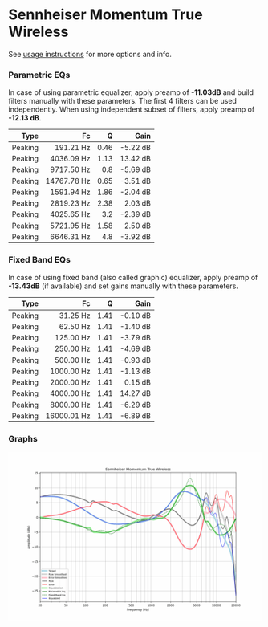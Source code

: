 # Sennheiser Momentum True Wireless
See [usage instructions](https://github.com/jaakkopasanen/AutoEq#usage) for more options and info.

### Parametric EQs
In case of using parametric equalizer, apply preamp of **-11.03dB** and build filters manually
with these parameters. The first 4 filters can be used independently.
When using independent subset of filters, apply preamp of **-12.13 dB**.

| Type    | Fc          |    Q | Gain     |
|--------:|------------:|-----:|---------:|
| Peaking | 191.21 Hz   | 0.46 | -5.22 dB |
| Peaking | 4036.09 Hz  | 1.13 | 13.42 dB |
| Peaking | 9717.50 Hz  | 0.8  | -5.69 dB |
| Peaking | 14767.78 Hz | 0.65 | -3.51 dB |
| Peaking | 1591.94 Hz  | 1.86 | -2.04 dB |
| Peaking | 2819.23 Hz  | 2.38 | 2.03 dB  |
| Peaking | 4025.65 Hz  | 3.2  | -2.39 dB |
| Peaking | 5721.95 Hz  | 1.58 | 2.50 dB  |
| Peaking | 6646.31 Hz  | 4.8  | -3.92 dB |

### Fixed Band EQs
In case of using fixed band (also called graphic) equalizer, apply preamp of **-13.43dB**
(if available) and set gains manually with these parameters.

| Type    | Fc          |    Q | Gain     |
|--------:|------------:|-----:|---------:|
| Peaking | 31.25 Hz    | 1.41 | -0.10 dB |
| Peaking | 62.50 Hz    | 1.41 | -1.40 dB |
| Peaking | 125.00 Hz   | 1.41 | -3.79 dB |
| Peaking | 250.00 Hz   | 1.41 | -4.69 dB |
| Peaking | 500.00 Hz   | 1.41 | -0.93 dB |
| Peaking | 1000.00 Hz  | 1.41 | -1.13 dB |
| Peaking | 2000.00 Hz  | 1.41 | 0.15 dB  |
| Peaking | 4000.00 Hz  | 1.41 | 14.27 dB |
| Peaking | 8000.00 Hz  | 1.41 | -6.29 dB |
| Peaking | 16000.01 Hz | 1.41 | -6.89 dB |

### Graphs
![](./Sennheiser%20Momentum%20True%20Wireless.png)